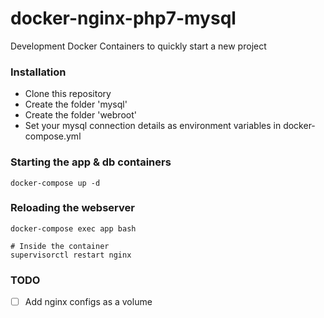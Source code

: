 # docker-nginx-php7-mysql
Development Docker Containers to quickly start a new project

### Installation

- Clone this repository
- Create the folder 'mysql'
- Create the folder 'webroot'
- Set your mysql connection details as environment variables in docker-compose.yml

### Starting the app & db containers

```shell
docker-compose up -d
```

### Reloading the webserver

```shell
docker-compose exec app bash

# Inside the container
supervisorctl restart nginx
```

### TODO

- [ ] Add nginx configs as a volume
